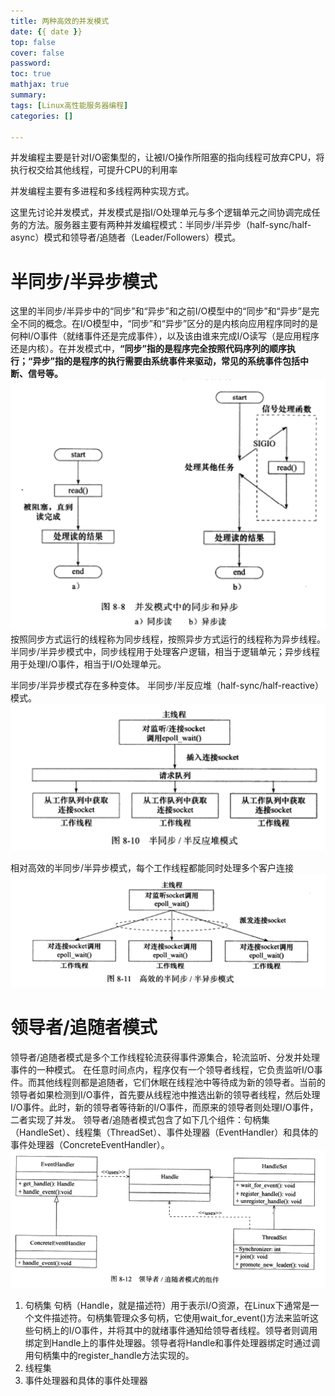 ```yaml
---
title: 两种高效的并发模式
date: {{ date }}
top: false
cover: false
password:
toc: true
mathjax: true
summary:
tags: [Linux高性能服务器编程] 
categories: []

---
```




并发编程主要是针对I/O密集型的，让被I/O操作所阻塞的指向线程可放弃CPU，将执行权交给其他线程，可提升CPU的利用率

并发编程主要有多进程和多线程两种实现方式。

这里先讨论并发模式，并发模式是指I/O处理单元与多个逻辑单元之间协调完成任务的方法。服务器主要有两种并发编程模式：半同步/半异步（half-sync/half-async）模式和领导者/追随者（Leader/Followers）模式。

# 半同步/半异步模式
这里的半同步/半异步中的“同步”和“异步”和之前I/O模型中的“同步”和“异步”是完全不同的概念。在I/O模型中，“同步”和“异步”区分的是内核向应用程序同时的是何种I/O事件（就绪事件还是完成事件），以及该由谁来完成I/O读写（是应用程序还是内核）。在并发模式中，**“同步”指的是程序完全按照代码序列的顺序执行；“异步”指的是程序的执行需要由系统事件来驱动，常见的系统事件包括中断、信号等。**
![image.png](https://raw.githubusercontent.com/mowang111/image-hosting/master/typora_images/20230112211542.png)
按照同步方式运行的线程称为同步线程，按照异步方式运行的线程称为异步线程。
半同步/半异步模式中，同步线程用于处理客户逻辑，相当于逻辑单元；异步线程用于处理I/O事件，相当于I/O处理单元。

半同步/半异步模式存在多种变体。
半同步/半反应堆（half-sync/half-reactive）模式。
![image.png](https://raw.githubusercontent.com/mowang111/image-hosting/master/typora_images/20230112212046.png)

相对高效的半同步/半异步模式，每个工作线程都能同时处理多个客户连接
![image.png](https://raw.githubusercontent.com/mowang111/image-hosting/master/typora_images/20230112212639.png)


# 领导者/追随者模式
领导者/追随者模式是多个工作线程轮流获得事件源集合，轮流监听、分发并处理事件的一种模式。
在任意时间点内，程序仅有一个领导者线程，它负责监听I/O事件。而其他线程则都是追随者，它们休眠在线程池中等待成为新的领导者。当前的领导者如果检测到I/O事件，首先要从线程池中推选出新的领导者线程，然后处理I/O事件。此时，新的领导者等待新的I/O事件，而原来的领导者则处理I/O事件，二者实现了并发。
领导者/追随者模式包含了如下几个组件：句柄集（HandleSet）、线程集（ThreadSet）、事件处理器（EventHandler）和具体的事件处理器（ConcreteEventHandler）。
![image.png](https://raw.githubusercontent.com/mowang111/image-hosting/master/typora_images/20230112214253.png)
1. 句柄集
	句柄（Handle，就是描述符）用于表示I/O资源，在Linux下通常是一个文件描述符。句柄集管理众多句柄，它使用wait_for_event()方法来监听这些句柄上的I/O事件，并将其中的就绪事件通知给领导者线程。领导者则调用绑定到Handle上的事件处理器。领导者将Handle和事件处理器绑定时通过调用句柄集中的register_handle方法实现的。
2. 线程集
3. 事件处理器和具体的事件处理器